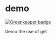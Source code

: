 # demo

[![Greenkeeper badge](https://badges.greenkeeper.io/mmaines16/demo.svg)](https://greenkeeper.io/)

Demo the use of get
